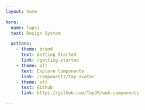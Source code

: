 ```yaml
---
layout: home

hero:
  name: Tapsi
  text: Design System

  actions:
    - theme: brand
      text: Getting Started
      link: /getting-started
    - theme: alt
      text: Explore Components
      link: /components/tap-avatar
    - theme: alt
      text: Github
      link: https://github.com/Tap30/web-components

---
```


